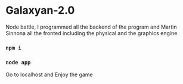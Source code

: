 # Galaxyan-2.0
Node battle, I programmed all the backend of the program and Martin Sinnona all the fronted including the physical and the graphics engine
### `npm i`
### `node app`
Go to localhost and 
Enjoy the game
